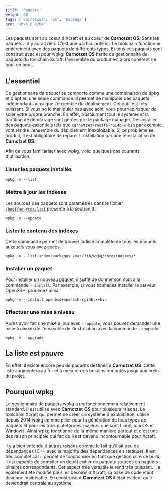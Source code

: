 ```yaml
---
title: 'Paquets'
weight: 60
tags: ['carnotzet', 'os', 'package']
pre: '<b>5.6 </b>'
---
```


Les paquets sont au coeur d'Xcraft et au coeur de **Carnotzet OS**. Sans les
paquets il n'y aurait rien. C'est une particularité ici. Le toolchain fonctionne
entièrement avec des paquets de différents types. Et tous ces paquets sont
construit avec et pour wpkg. **Carnotzet OS** hérite du gestionnaire de paquets
du toolchain Xcraft. L'ensemble du produit est alors cohérent de bout en bout.

## L'essentiel

Ce gestionnaire de paquet se comporte comme une combinaison de dpkg et d'apt en
une seule commande. Il permet de manipuler des paquets indépendants ainsi que
l'ensemble du déploiement. Cet outil est très puissant. Si vous ne le manipuler
pas avec soin, vous pourriez risquer de scier votre propre branche. En effet,
absolument tout le système et la partition de démarrage sont gérées par le
package manager. Désinstaller des paquets essentiels tels que
`carnotzet+rootfs-rpi4b-x+bin` par exemple, vont rendre l'ensemble du
déploiement inexploitable. Si ce problème se produit, il est obligatoire de
réparer l'installation par une réinstallation de **Carnotzet OS**.

Afin de vous familiariser avec wpkg, voici quelques cas courants d'utilisation.

### Lister les paquets installés

```
wpkg -v --list
```

### Mettre à jour les indexes

Les sources des paquets sont paramétrés dans le fichier
[`/boot/sources.list`](/carnotzet/03.settings/#bootsourceslist) présenté à la
section 3.

```
wpkg -v --update
```

### Lister le contenu des indexes

Cette commande permet de trouver la liste complète de tous les paquets auxquels
vous avez accès.

```
wpkg -v --list-index-packages /var/lib/wpkg/core/indexes/*
```

### Installer un paquet

Pour installer un nouveau paquet, il suffit de donner son nom à la commande
`--install`. Par exemple, si vous souhaitez installer le serveur OpenSSH,
procédez ainsi :

```
wpkg -v --install openbsd+openssh-rpi4b-x+bin
```

### Effectuer une mise à niveau

Après avoir fait une mise à jour avec `--update`, vous pouvez demander une mise
à niveau de l'ensemble de l'installation avec la commande `--upgrade`.

```
wpkg -v --upgrade
```

## La liste est pauvre

En effet, il existe encore peu de paquets destinés à **Carnotzet OS**. Cette
liste augmentera au fur et à mesure des besoins remontés jusqu'aux oreils du
projet.

## Pourquoi wpkg

Le gestionnaire de paquets wpkg a un fonctionnement relativement standard. Il
est utilisé avec **Carnotzet OS** pour plusieurs raisons. Le toolchain Xcraft
qui permet de créer ce système d'exploitation, utilise depuis 2014 wpkg comme
pilier pour la génération de tous types de paquets et pour les trois plateformes
majeurs que sont Linux, macOS et Windows. Ainsi wpkg fonctionne de la même
manière partout et c'est une des raison principale qui fait qu'il est devenu
incontournable pour Xcraft.

Il y a bien entendu d'autres raisons comme le fait qu'il ait peu de dépendances
(C++ avec la majorité des dépendances en statique). Il est très complet car il
permet de fonctionner en tant que gestionnaire de build; il est capable de
compiler un dépôt entier de paquets sources en paquets binaires correspondants.
Cet aspect très versatile le rend très puissant. Il a également été modifié pour
les besoins d'Xcraft, sa base de code étant devenue maîtrisable. En construisant
**Carnotzet OS** il était évident qu'il deviendrait centrale au système.
